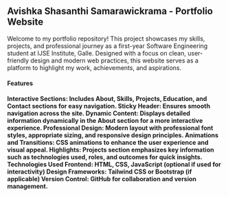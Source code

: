 <h2>Avishka Shasanthi Samarawickrama - Portfolio Website</h2>
Welcome to my portfolio repository! This project showcases my skills, projects, and professional journey as a first-year Software Engineering student at IJSE Institute, Galle. Designed with a focus on clean, user-friendly design and modern web practices, this website serves as a platform to highlight my work, achievements, and aspirations.

<h4>Features</h4>

<b>Interactive Sections:<b> Includes About, Skills, Projects, Education, and Contact sections for easy navigation.
<b>Sticky Header:<b> Ensures smooth navigation across the site.
<b>Dynamic Content:<b> Displays detailed information dynamically in the About section for a more interactive experience.
<b>Professional Design:<b> Modern layout with professional font styles, appropriate sizing, and responsive design principles.
<b>Animations and Transitions:<b> CSS animations to enhance the user experience and visual appeal.
<b>Highlights:<b> Projects section emphasizes key information such as technologies used, roles, and outcomes for quick insights.
Technologies Used
<b>Frontend:<b> HTML, CSS, JavaScript (optional if used for interactivity)
<b>Design Frameworks:<b> Tailwind CSS or Bootstrap (if applicable)
<b>Version Control:<b> GitHub for collaboration and version management.
